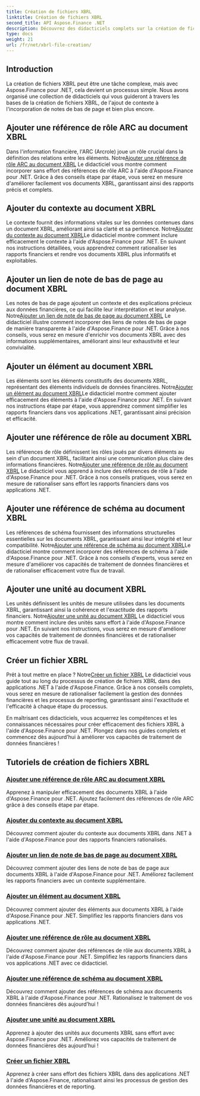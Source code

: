 ```yaml
---
title: Création de fichiers XBRL
linktitle: Création de fichiers XBRL
second_title: API Aspose.Finance .NET
description: Découvrez des didacticiels complets sur la création de fichiers XBRL à l'aide d'Aspose.Finance pour .NET. Apprenez à ajouter du contexte, des notes de bas de page, des éléments, des rôles, des schémas et des unités sans effort.
type: docs
weight: 21
url: /fr/net/xbrl-file-creation/
---
```


## Introduction

La création de fichiers XBRL peut être une tâche complexe, mais avec Aspose.Finance pour .NET, cela devient un processus simple. Nous avons organisé une collection de didacticiels qui vous guideront à travers les bases de la création de fichiers XBRL, de l'ajout de contexte à l'incorporation de notes de bas de page et bien plus encore.

## Ajouter une référence de rôle ARC au document XBRL

 Dans l'information financière, l'ARC (Arcrole) joue un rôle crucial dans la définition des relations entre les éléments. Notre[Ajouter une référence de rôle ARC au document XBRL](./add-arc-role-reference-to-xbrl-document/) Le didacticiel vous montre comment incorporer sans effort des références de rôle ARC à l'aide d'Aspose.Finance pour .NET. Grâce à des conseils étape par étape, vous serez en mesure d'améliorer facilement vos documents XBRL, garantissant ainsi des rapports précis et complets.

## Ajouter du contexte au document XBRL

 Le contexte fournit des informations vitales sur les données contenues dans un document XBRL, améliorant ainsi sa clarté et sa pertinence. Notre[Ajouter du contexte au document XBRL](./add-context-to-xbrl-document/)Le didacticiel montre comment inclure efficacement le contexte à l'aide d'Aspose.Finance pour .NET. En suivant nos instructions détaillées, vous apprendrez comment rationaliser les rapports financiers et rendre vos documents XBRL plus informatifs et exploitables.

## Ajouter un lien de note de bas de page au document XBRL

 Les notes de bas de page ajoutent un contexte et des explications précieux aux données financières, ce qui facilite leur interprétation et leur analyse. Notre[Ajouter un lien de note de bas de page au document XBRL](./add-footnote-link-to-xbrl-document/) Le didacticiel illustre comment incorporer des liens de notes de bas de page de manière transparente à l'aide d'Aspose.Finance pour .NET. Grâce à nos conseils, vous serez en mesure d'enrichir vos documents XBRL avec des informations supplémentaires, améliorant ainsi leur exhaustivité et leur convivialité.

## Ajouter un élément au document XBRL

 Les éléments sont les éléments constitutifs des documents XBRL, représentant des éléments individuels de données financières. Notre[Ajouter un élément au document XBRL](./add-item-to-xbrl-document/)Le didacticiel montre comment ajouter efficacement des éléments à l'aide d'Aspose.Finance pour .NET. En suivant nos instructions étape par étape, vous apprendrez comment simplifier les rapports financiers dans vos applications .NET, garantissant ainsi précision et efficacité.

## Ajouter une référence de rôle au document XBRL

 Les références de rôle définissent les rôles joués par divers éléments au sein d'un document XBRL, facilitant ainsi une communication plus claire des informations financières. Notre[Ajouter une référence de rôle au document XBRL](./add-role-reference-to-xbrl-document/) Le didacticiel vous apprend à inclure des références de rôle à l'aide d'Aspose.Finance pour .NET. Grâce à nos conseils pratiques, vous serez en mesure de rationaliser sans effort les rapports financiers dans vos applications .NET.

## Ajouter une référence de schéma au document XBRL

 Les références de schéma fournissent des informations structurelles essentielles sur les documents XBRL, garantissant ainsi leur intégrité et leur compatibilité. Notre[Ajouter une référence de schéma au document XBRL](./add-schema-reference-to-xbrl-document/)Le didacticiel montre comment incorporer des références de schéma à l'aide d'Aspose.Finance pour .NET. Grâce à nos conseils d'experts, vous serez en mesure d'améliorer vos capacités de traitement de données financières et de rationaliser efficacement votre flux de travail.

## Ajouter une unité au document XBRL

 Les unités définissent les unités de mesure utilisées dans les documents XBRL, garantissant ainsi la cohérence et l'exactitude des rapports financiers. Notre[Ajouter une unité au document XBRL](./add-unit-to-xbrl-document/) Le didacticiel vous montre comment inclure des unités sans effort à l'aide d'Aspose.Finance pour .NET. En suivant nos instructions, vous serez en mesure d'améliorer vos capacités de traitement de données financières et de rationaliser efficacement votre flux de travail.

## Créer un fichier XBRL

 Prêt à tout mettre en place ? Notre[Créer un fichier XBRL](./create-xbrl-file/) Le didacticiel vous guide tout au long du processus de création de fichiers XBRL dans des applications .NET à l'aide d'Aspose.Finance. Grâce à nos conseils complets, vous serez en mesure de rationaliser facilement la gestion des données financières et les processus de reporting, garantissant ainsi l'exactitude et l'efficacité à chaque étape du processus.

En maîtrisant ces didacticiels, vous acquerrez les compétences et les connaissances nécessaires pour créer efficacement des fichiers XBRL à l'aide d'Aspose.Finance pour .NET. Plongez dans nos guides complets et commencez dès aujourd’hui à améliorer vos capacités de traitement de données financières !
## Tutoriels de création de fichiers XBRL
### [Ajouter une référence de rôle ARC au document XBRL](./add-arc-role-reference-to-xbrl-document/)
Apprenez à manipuler efficacement des documents XBRL à l'aide d'Aspose.Finance pour .NET. Ajoutez facilement des références de rôle ARC grâce à des conseils étape par étape.
### [Ajouter du contexte au document XBRL](./add-context-to-xbrl-document/)
Découvrez comment ajouter du contexte aux documents XBRL dans .NET à l'aide d'Aspose.Finance pour des rapports financiers rationalisés.
### [Ajouter un lien de note de bas de page au document XBRL](./add-footnote-link-to-xbrl-document/)
Découvrez comment ajouter des liens de note de bas de page aux documents XBRL à l'aide d'Aspose.Finance pour .NET. Améliorez facilement les rapports financiers avec un contexte supplémentaire.
### [Ajouter un élément au document XBRL](./add-item-to-xbrl-document/)
Découvrez comment ajouter des éléments aux documents XBRL à l'aide d'Aspose.Finance pour .NET. Simplifiez les rapports financiers dans vos applications .NET.
### [Ajouter une référence de rôle au document XBRL](./add-role-reference-to-xbrl-document/)
Découvrez comment ajouter des références de rôle aux documents XBRL à l'aide d'Aspose.Finance pour .NET. Simplifiez les rapports financiers dans vos applications .NET avec ce didacticiel.
### [Ajouter une référence de schéma au document XBRL](./add-schema-reference-to-xbrl-document/)
Découvrez comment ajouter des références de schéma aux documents XBRL à l'aide d'Aspose.Finance pour .NET. Rationalisez le traitement de vos données financières dès aujourd’hui !
### [Ajouter une unité au document XBRL](./add-unit-to-xbrl-document/)
Apprenez à ajouter des unités aux documents XBRL sans effort avec Aspose.Finance pour .NET. Améliorez vos capacités de traitement de données financières dès aujourd’hui !
### [Créer un fichier XBRL](./create-xbrl-file/)
Apprenez à créer sans effort des fichiers XBRL dans des applications .NET à l'aide d'Aspose.Finance, rationalisant ainsi les processus de gestion des données financières et de reporting.